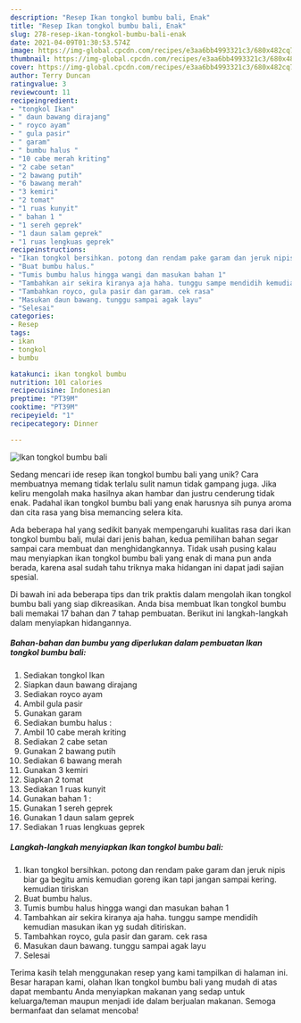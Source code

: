 ```yaml
---
description: "Resep Ikan tongkol bumbu bali, Enak"
title: "Resep Ikan tongkol bumbu bali, Enak"
slug: 278-resep-ikan-tongkol-bumbu-bali-enak
date: 2021-04-09T01:30:53.574Z
image: https://img-global.cpcdn.com/recipes/e3aa6bb4993321c3/680x482cq70/ikan-tongkol-bumbu-bali-foto-resep-utama.jpg
thumbnail: https://img-global.cpcdn.com/recipes/e3aa6bb4993321c3/680x482cq70/ikan-tongkol-bumbu-bali-foto-resep-utama.jpg
cover: https://img-global.cpcdn.com/recipes/e3aa6bb4993321c3/680x482cq70/ikan-tongkol-bumbu-bali-foto-resep-utama.jpg
author: Terry Duncan
ratingvalue: 3
reviewcount: 11
recipeingredient:
- "tongkol Ikan"
- " daun bawang dirajang"
- " royco ayam"
- " gula pasir"
- " garam"
- " bumbu halus "
- "10 cabe merah kriting"
- "2 cabe setan"
- "2 bawang putih"
- "6 bawang merah"
- "3 kemiri"
- "2 tomat"
- "1 ruas kunyit"
- " bahan 1 "
- "1 sereh geprek"
- "1 daun salam geprek"
- "1 ruas lengkuas geprek"
recipeinstructions:
- "Ikan tongkol bersihkan. potong dan rendam pake garam dan jeruk nipis biar ga begitu amis kemudian goreng ikan tapi jangan sampai kering. kemudian tiriskan"
- "Buat bumbu halus."
- "Tumis bumbu halus hingga wangi dan masukan bahan 1"
- "Tambahkan air sekira kiranya aja haha. tunggu sampe mendidih kemudian masukan ikan yg sudah ditiriskan."
- "Tambahkan royco, gula pasir dan garam. cek rasa"
- "Masukan daun bawang. tunggu sampai agak layu"
- "Selesai"
categories:
- Resep
tags:
- ikan
- tongkol
- bumbu

katakunci: ikan tongkol bumbu 
nutrition: 101 calories
recipecuisine: Indonesian
preptime: "PT39M"
cooktime: "PT39M"
recipeyield: "1"
recipecategory: Dinner

---
```



![Ikan tongkol bumbu bali](https://img-global.cpcdn.com/recipes/e3aa6bb4993321c3/680x482cq70/ikan-tongkol-bumbu-bali-foto-resep-utama.jpg)

Sedang mencari ide resep ikan tongkol bumbu bali yang unik? Cara membuatnya memang tidak terlalu sulit namun tidak gampang juga. Jika keliru mengolah maka hasilnya akan hambar dan justru cenderung tidak enak. Padahal ikan tongkol bumbu bali yang enak harusnya sih punya aroma dan cita rasa yang bisa memancing selera kita.



Ada beberapa hal yang sedikit banyak mempengaruhi kualitas rasa dari ikan tongkol bumbu bali, mulai dari jenis bahan, kedua pemilihan bahan segar sampai cara membuat dan menghidangkannya. Tidak usah pusing kalau mau menyiapkan ikan tongkol bumbu bali yang enak di mana pun anda berada, karena asal sudah tahu triknya maka hidangan ini dapat jadi sajian spesial.


Di bawah ini ada beberapa tips dan trik praktis dalam mengolah ikan tongkol bumbu bali yang siap dikreasikan. Anda bisa membuat Ikan tongkol bumbu bali memakai 17 bahan dan 7 tahap pembuatan. Berikut ini langkah-langkah dalam menyiapkan hidangannya.

<!--inarticleads1-->

##### Bahan-bahan dan bumbu yang diperlukan dalam pembuatan Ikan tongkol bumbu bali:

1. Sediakan tongkol Ikan
1. Siapkan  daun bawang dirajang
1. Sediakan  royco ayam
1. Ambil  gula pasir
1. Gunakan  garam
1. Sediakan  bumbu halus :
1. Ambil 10 cabe merah kriting
1. Sediakan 2 cabe setan
1. Gunakan 2 bawang putih
1. Sediakan 6 bawang merah
1. Gunakan 3 kemiri
1. Siapkan 2 tomat
1. Sediakan 1 ruas kunyit
1. Gunakan  bahan 1 :
1. Gunakan 1 sereh geprek
1. Gunakan 1 daun salam geprek
1. Sediakan 1 ruas lengkuas geprek




<!--inarticleads2-->

##### Langkah-langkah menyiapkan Ikan tongkol bumbu bali:

1. Ikan tongkol bersihkan. potong dan rendam pake garam dan jeruk nipis biar ga begitu amis kemudian goreng ikan tapi jangan sampai kering. kemudian tiriskan
1. Buat bumbu halus.
1. Tumis bumbu halus hingga wangi dan masukan bahan 1
1. Tambahkan air sekira kiranya aja haha. tunggu sampe mendidih kemudian masukan ikan yg sudah ditiriskan.
1. Tambahkan royco, gula pasir dan garam. cek rasa
1. Masukan daun bawang. tunggu sampai agak layu
1. Selesai




Terima kasih telah menggunakan resep yang kami tampilkan di halaman ini. Besar harapan kami, olahan Ikan tongkol bumbu bali yang mudah di atas dapat membantu Anda menyiapkan makanan yang sedap untuk keluarga/teman maupun menjadi ide dalam berjualan makanan. Semoga bermanfaat dan selamat mencoba!
